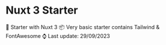 # Nuxt 3 Starter

🦾 Starter with Nuxt 3
📦 Very basic starter contains Tailwind & FontAwesome
⌚ Last update: 29/09/2023
